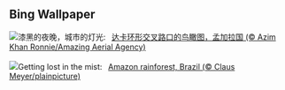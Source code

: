 ## Bing Wallpaper
![](https://www.bing.com/th?id=OHR.DhakaBangladesh_ZH-CN6777866162_UHD.jpg&w=1000)漆黑的夜晚，城市的灯光:&nbsp;&ensp;[达卡环形交叉路口的鸟瞰图，孟加拉国 (© Azim Khan Ronnie/Amazing Aerial Agency)](https://www.bing.com/th?id=OHR.DhakaBangladesh_ZH-CN6777866162_UHD.jpg)
<br><br/>
![](https://www.bing.com/th?id=OHR.BrazilRainforest_EN-US0704211658_UHD.jpg&w=1000)Getting lost in the mist:&nbsp;&ensp;[Amazon rainforest, Brazil (© Claus Meyer/plainpicture)](https://www.bing.com/th?id=OHR.BrazilRainforest_EN-US0704211658_UHD.jpg)
<br><br/>
